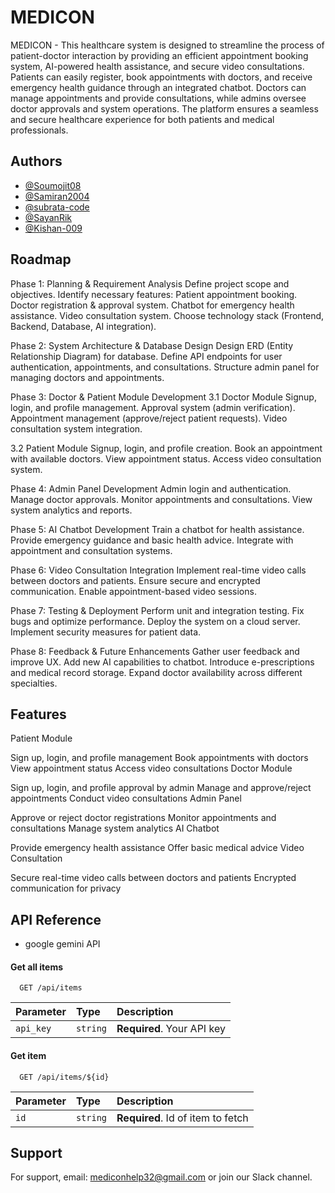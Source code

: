 
# MEDICON
MEDICON - This healthcare system is designed to streamline the process of patient-doctor interaction by providing an efficient appointment booking system, AI-powered health assistance, and secure video consultations. Patients can easily register, book appointments with doctors, and receive emergency health guidance through an integrated chatbot. Doctors can manage appointments and provide consultations, while admins oversee doctor approvals and system operations. The platform ensures a seamless and secure healthcare experience for both patients and medical professionals.




## Authors

- [@Soumojit08](https://github.com/Soumojit08)
- [@Samiran2004](https://github.com/@Samiran2004)
- [@subrata-code](https://github.com/@subrata-code)
- [@SayanRik](https://github.com/@SayanRik)
-  [@Kishan-009](https://github.com/@kishan-009)



## Roadmap

Phase 1: Planning & Requirement Analysis
Define project scope and objectives.
Identify necessary features:
Patient appointment booking.
Doctor registration & approval system.
Chatbot for emergency health assistance.
Video consultation system.
Choose technology stack (Frontend, Backend, Database, AI integration).

Phase 2: System Architecture & Database Design
Design ERD (Entity Relationship Diagram) for database.
Define API endpoints for user authentication, appointments, and consultations.
Structure admin panel for managing doctors and appointments.

Phase 3: Doctor & Patient Module Development
3.1 Doctor Module
Signup, login, and profile management.
Approval system (admin verification).
Appointment management (approve/reject patient requests).
Video consultation system integration.

3.2 Patient Module
Signup, login, and profile creation.
Book an appointment with available doctors.
View appointment status.
Access video consultation system.

Phase 4: Admin Panel Development
Admin login and authentication.
Manage doctor approvals.
Monitor appointments and consultations.
View system analytics and reports.

Phase 5: AI Chatbot Development
Train a chatbot for health assistance.
Provide emergency guidance and basic health advice.
Integrate with appointment and consultation systems.

Phase 6: Video Consultation Integration
Implement real-time video calls between doctors and patients.
Ensure secure and encrypted communication.
Enable appointment-based video sessions.

Phase 7: Testing & Deployment
Perform unit and integration testing.
Fix bugs and optimize performance.
Deploy the system on a cloud server.
Implement security measures for patient data.


Phase 8: Feedback & Future Enhancements
Gather user feedback and improve UX.
Add new AI capabilities to chatbot.
Introduce e-prescriptions and medical record storage.
Expand doctor availability across different specialties.

## Features

Patient Module

Sign up, login, and profile management
Book appointments with doctors
View appointment status
Access video consultations
Doctor Module

Sign up, login, and profile approval by admin
Manage and approve/reject appointments
Conduct video consultations
Admin Panel

Approve or reject doctor registrations
Monitor appointments and consultations
Manage system analytics
AI Chatbot

Provide emergency health assistance
Offer basic medical advice
Video Consultation

Secure real-time video calls between doctors and patients
Encrypted communication for privacy



## API Reference

- google gemini API

#### Get all items

```http
  GET /api/items
```

| Parameter | Type     | Description                |
| :-------- | :------- | :------------------------- |
| `api_key` | `string` | **Required**. Your API key |

#### Get item

```http
  GET /api/items/${id}
```

| Parameter | Type     | Description                       |
| :-------- | :------- | :-------------------------------- |
| `id`      | `string` | **Required**. Id of item to fetch |


## Support

For support, email: mediconhelp32@gmail.com or join our Slack channel.

